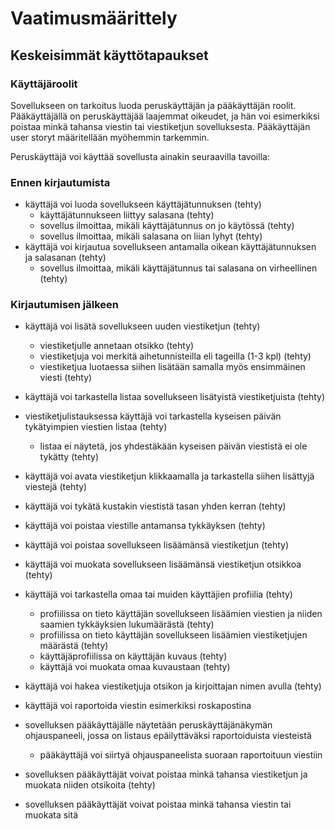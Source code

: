 # Vaatimusmäärittely

## Keskeisimmät käyttötapaukset

### Käyttäjäroolit

Sovellukseen on tarkoitus luoda peruskäyttäjän ja pääkäyttäjän roolit. Pääkäyttäjällä on peruskäyttäjää laajemmat oikeudet, ja hän voi esimerkiksi poistaa minkä tahansa viestin tai viestiketjun sovelluksesta. Pääkäyttäjän user storyt määritellään myöhemmin tarkemmin.

Peruskäyttäjä voi käyttää sovellusta ainakin seuraavilla tavoilla:

### Ennen kirjautumista

- käyttäjä voi luoda sovellukseen käyttäjätunnuksen (tehty)
  - käyttäjätunnukseen liittyy salasana (tehty)
  - sovellus ilmoittaa, mikäli käyttäjätunnus on jo käytössä (tehty)
  - sovellus ilmoittaa, mikäli salasana on liian lyhyt (tehty)
- käyttäjä voi kirjautua sovellukseen antamalla oikean käyttäjätunnuksen ja salasanan (tehty)
  - sovellus ilmoittaa, mikäli käyttäjätunnus tai salasana on virheellinen (tehty)

### Kirjautumisen jälkeen

- käyttäjä voi lisätä sovellukseen uuden viestiketjun (tehty)
  - viestiketjulle annetaan otsikko (tehty)
  - viestiketjuja voi merkitä aihetunnisteilla eli tageilla (1-3 kpl) (tehty)
  - viestiketjua luotaessa siihen lisätään samalla myös ensimmäinen viesti (tehty)
- käyttäjä voi tarkastella listaa sovellukseen lisätyistä viestiketjuista (tehty)
- viestiketjulistauksessa käyttäjä voi tarkastella kyseisen päivän tykätyimpien viestien listaa (tehty)

  - listaa ei näytetä, jos yhdestäkään kyseisen päivän viestistä ei ole tykätty (tehty)

- käyttäjä voi avata viestiketjun klikkaamalla ja tarkastella siihen lisättyjä viestejä (tehty)
- käyttäjä voi tykätä kustakin viestistä tasan yhden kerran (tehty)
- käyttäjä voi poistaa viestille antamansa tykkäyksen (tehty)
- käyttäjä voi poistaa sovellukseen lisäämänsä viestiketjun (tehty)
- käyttäjä voi muokata sovellukseen lisäämänsä viestiketjun otsikkoa (tehty)

- käyttäjä voi tarkastella omaa tai muiden käyttäjien profiilia (tehty)

  - profiilissa on tieto käyttäjän sovellukseen lisäämien viestien ja niiden saamien tykkäyksien lukumäärästä (tehty)
  - profiilissa on tieto käyttäjän sovellukseen lisäämien viestiketjujen määrästä (tehty)
  - käyttäjäprofiilissa on käyttäjän kuvaus (tehty)
  - käyttäjä voi muokata omaa kuvaustaan (tehty)

- käyttäjä voi hakea viestiketjuja otsikon ja kirjoittajan nimen avulla (tehty)

- käyttäjä voi raportoida viestin esimerkiksi roskapostina

- sovelluksen pääkäyttäjälle näytetään peruskäyttäjänäkymän ohjauspaneeli, jossa on listaus epäilyttäväksi raportoiduista viesteistä
  - pääkäyttäjä voi siirtyä ohjauspaneelista suoraan raportoituun viestiin
- sovelluksen pääkäyttäjät voivat poistaa minkä tahansa viestiketjun ja muokata niiden otsikoita (tehty)
- sovelluksen pääkäyttäjät voivat poistaa minkä tahansa viestin tai muokata sitä
